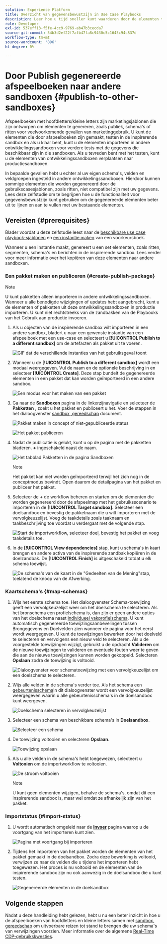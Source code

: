 ```yaml
---
solution: Experience Platform
title: Overzicht van gegevensbewustzijn in Use Case Playbooks
description: Leer hoe u tijd sneller kunt waarderen door de elementen te kopiëren die in de uiteindelijke inspirerende sandbox zijn gegenereerd naar andere sandboxen.
role: Developer
exl-id: 537eff13-f5fe-4cc9-9769-ab47b3cecda7
source-git-commit: 54b3d2ef22f7afb47fa8c9430c5c1645c94c837d
workflow-type: tm+mt
source-wordcount: '896'
ht-degree: 0%

---
```


# Door Publish gegenereerde afspeelboeken naar andere sandboxen {#publish-to-other-sandboxes}

Afspeelboeken met hoofdletters/kleine letters zijn marketingsjablonen die zijn ontworpen om elementen te genereren, zoals publiek, schema&#39;s of ritten voor veelvoorkomende gevallen van marketinggebruik. U kunt de elementen die door afspeelboeken zijn gemaakt, testen in de inspirerende sandbox en als u klaar bent, kunt u de elementen importeren in andere ontwikkelingssandboxen voor verdere tests met de gegevens die beschikbaar zijn in die sandboxen. Als u tevreden bent met het testen, kunt u de elementen van ontwikkelingssandboxen verplaatsen naar productiesandboxen.

In bepaalde gevallen hebt u echter al uw eigen schema&#39;s, velden en veldgroepen ingesteld in andere ontwikkelingssandboxen. Hierdoor kunnen sommige elementen die worden gegenereerd door de gebruikscasesjablonen, zoals ritten, niet compatibel zijn met uw gegevens. Lees deze zelfstudie om te begrijpen hoe u de functionaliteit voor gegevensbewustzijn kunt gebruiken om de gegenereerde elementen beter uit te lijnen en aan te vullen met uw bestaande elementen.

## Vereisten {#prerequisites}

Blader voordat u deze zelfstudie leest naar de [beschikbare use case playbook-sjablonen](/help/use-case-playbooks/playbooks/choose.md#search-and-filter) en [een instantie maken](/help/use-case-playbooks/playbooks/create-share-reuse.md) van een voorkeursboek.

Wanneer u een instantie maakt, genereert u een set elementen, zoals ritten, segmenten, schema&#39;s en berichten in de inspirerende sandbox. Lees verder voor meer informatie over het kopiëren van deze elementen naar andere sandboxen.

### Een pakket maken en publiceren {#create-publish-package}

>[!NOTE]
>
> U kunt pakketten alleen importeren in andere ontwikkelingssandboxen. Wanneer u alle benodigde wijzigingen of updates hebt aangebracht, kunt u de elementen of pakketten uit deze ontwikkelingssandboxen in productie importeren. U kunt niet rechtstreeks van de zandbakken van de Playbooks van het Gebruik aan productie invoeren.

1. Als u objecten van de inspirerende sandbox wilt importeren in een andere sandbox, bladert u naar een gewenste instantie van een afspeelboek met een use-case en selecteert u **[!UICONTROL Publish to a different sandbox]** om de artefacten als pakket uit te voeren.

   ![GIF dat de verschillende instanties van het gebruiksgeval toont](/help/use-case-playbooks/assets/playbooks/data-awareness/browse-to-existing-instances-of-playbook.gif)

2. Wanneer u de **[!UICONTROL Publish to a different sandbox]** wordt een modaal weergegeven. Vul de naam en de optionele beschrijving in en selecteer **[!UICONTROL Create]**. Deze stap bundelt de gegenereerde elementen in een pakket dat kan worden geïmporteerd in een andere sandbox.

   ![Een modus voor het maken van een pakket](/help/use-case-playbooks/assets/playbooks/data-awareness/create-package-modal.png)

3. Ga naar de **Sandboxen** pagina in de linkerzijnavigatie en selecteer de **Pakketten** , zoekt u het pakket en publiceert u het. Voer de stappen in het dialoogvenster [sandbox, gereedschap](/help/sandboxes/ui/sandbox-tooling.md#add-an-object-to-an-existing-package-and-publish) document.

   ![Pakket maken in concept of niet-gepubliceerde status](/help/use-case-playbooks/assets/playbooks/data-awareness/draft-mode.png)

   ![Het pakket publiceren](/help/use-case-playbooks/assets/playbooks/data-awareness/publish-draft.png)

4. Nadat de publicatie is gelukt, kunt u op de pagina met de pakketten bladeren. **+** ingeschakeld naast de naam.

   ![Het tabblad Pakketten in de pagina Sandboxen](/help/use-case-playbooks/assets/playbooks/data-awareness/packages.png)

   >[!NOTE]
   >
   > Het pakket kan niet worden geïmporteerd terwijl het zich nog in de conceptmodus bevindt. Open daarom de detailpagina van het pakket en publiceer het pakket.

5. Selecteer de **+** de workflow beheren en starten om de elementen die worden gegenereerd door de afspeelmap met het gebruiksscenario te importeren in de **[!UICONTROL Target sandbox]**. Selecteer een doelsandbox en bevestig de pakketnaam die u wilt importeren met de vervolgkeuzelijst. Voeg de taakdetails zoals taaknaam en taakbeschrijving toe voordat u verdergaat met de volgende stap.

   ![Start de importworkflow, selecteer doel, bevestig het pakket en voeg taakdetails toe.](/help/use-case-playbooks/assets/playbooks/data-awareness/import-package-import-settings.png)

6. In de **[!UICONTROL View dependencies]** stap, kunt u schema&#39;s in kaart brengen en andere activa van de inspirerende zandbak kopiëren in de doelzandbak. De **[!UICONTROL Finish]** is uitgeschakeld totdat u elk schema toewijst.

   ![De schema&#39;s van de kaart in de &quot;Gedeelten van de Mening&quot;stap, toelatend de knoop van de Afwerking.](/help/use-case-playbooks/assets/playbooks/data-awareness/import-package-view-dependencies.png)

### Kaartschema&#39;s {#map-schemas}

1. Wijs het eerste schema toe. Het dialoogvenster Schema-toewijzing geeft een vervolgkeuzelijst weer om het doelschema te selecteren. Als het bronschema een profielschema is, dan zijn er geen andere opties van het doelschema naast [individueel vakprofielschema](/help/xdm/classes/individual-profile.md). U kunt automatisch gegenereerde toewijzingsaanbevelingen tussen Brongegevens en Doelvelden zien wanneer de pagina voor het eerst wordt weergegeven. U kunt de toewijzingen bewerken door het doelveld te selecteren en vervolgens een nieuw veld te selecteren. Als u de voorgestelde toewijzingen wijzigt, gebruikt u de opdracht **Valideren** om de nieuwe toewijzingen te valideren en eventuele fouten weer te geven die aan de nieuwe toewijzingen kunnen worden gekoppeld. Selecteren **Opslaan** zodra de toewijzing is voltooid.

   ![Dialoogvenster voor schematoewijzing met een vervolgkeuzelijst om een doelschema te selecteren.](/help/use-case-playbooks/assets/playbooks/data-awareness/map-to-existing-fields.png)

2. Wijs alle velden in de schema&#39;s verder toe. Als het schema een [gebeurtenisschema](/help/xdm/classes/experienceevent.md)In dit dialoogvenster wordt een vervolgkeuzelijst weergegeven waarin u alle gebeurtenisschema&#39;s in de doelsandbox kunt weergeven.

   ![Doelschema selecteren in vervolgkeuzelijst](/help/use-case-playbooks/assets/playbooks/data-awareness/map-to-event-schema.png)

3. Selecteer een schema van beschikbare schema&#39;s in **Doelsandbox**.

   ![Selecteer een schema](/help/use-case-playbooks/assets/playbooks/data-awareness/map-to-available-schemas.png)

4. De toewijzing voltooien en selecteren **Opslaan**.

   ![Toewijzing opslaan](/help/use-case-playbooks/assets/playbooks/data-awareness/map-to-existing-modal.png)

5. Als u alle velden in de schema&#39;s hebt toegewezen, selecteert u **Voltooien** om de importworkflow te voltooien.

   ![De stroom voltooien](/help/use-case-playbooks/assets/playbooks/data-awareness/complete-flow.png)

   >[!NOTE]
   >
   > U kunt geen elementen wijzigen, behalve de schema&#39;s, omdat dit een inspirerende sandbox is, maar wel omdat ze afhankelijk zijn van het pakket.

### Importstatus {#import-status}

1. U wordt automatisch omgeleid naar de [**Invoer**](/help/sandboxes/ui/sandbox-tooling.md#view-import-details) pagina waarop u de voortgang van het importeren kunt zien.

   ![Pagina met voortgang bij importeren](/help/use-case-playbooks/assets/playbooks/data-awareness/import-progress.png)

2. Tijdens het importeren van het pakket worden de elementen van het pakket gemaakt in de doelsandbox. Zodra deze bewerking is voltooid, verwijzen ze naar de velden die u tijdens het importeren hebt toegewezen. Het proces is nu voltooid en de elementen van de inspirerende sandbox zijn nu ook aanwezig in de doelsandbox die u kunt testen.

   ![Gegenereerde elementen in de doelsandbox](/help/use-case-playbooks/assets/playbooks/data-awareness/packages.png)

## Volgende stappen

Nadat u deze handleiding hebt gelezen, hebt u nu een beter inzicht in hoe u de afspeelboeken van hoofdletters en kleine letters samen met [sandbox, gereedschap](/help/sandboxes/ui/sandbox-tooling.md#monitor-import-jobs-and-view-import-objects-details) om uitvoerbare reizen tot stand te brengen die uw schema&#39;s van verwijzingen voorzien. Meer informatie over de algemene [Real-Time CDP-gebruikskwesties](/help/rtcdp/use-case-guides/intelligent-re-engagement/intelligent-re-engagement.md).
